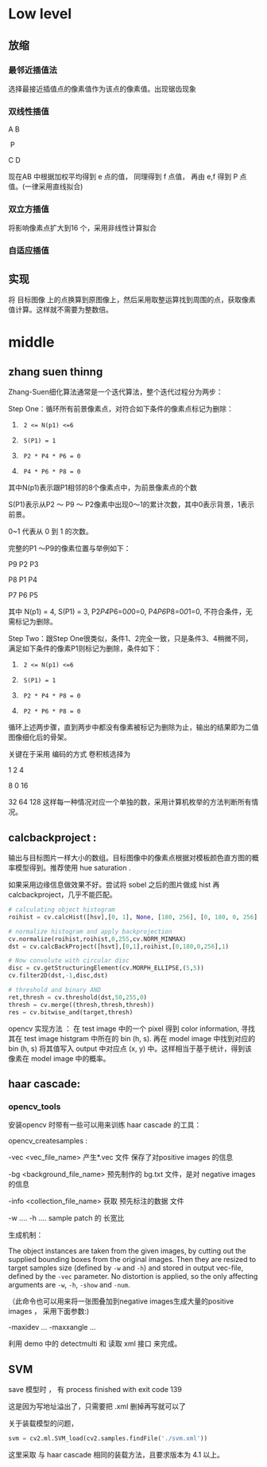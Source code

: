 # Low level

## 放缩

### 最邻近插值法

选择最接近插值点的像素值作为该点的像素值。出现锯齿现象

### 双线性插值

A      B

​      P

C       D

现在AB 中根据加权平均得到 e 点的值， 同理得到 f 点值， 再由 e,f 得到 P 点值。(一律采用直线拟合)

### 双立方插值

将影响像素点扩大到16 个，采用非线性计算拟合

### 自适应插值

## 实现

将 目标图像 上的点换算到原图像上，然后采用取整运算找到周围的点，获取像素值计算。这样就不需要为整数倍。

# middle

## zhang suen thinng

Zhang-Suen细化算法通常是一个迭代算法，整个迭代过程分为两步：

Step One：循环所有前景像素点，对符合如下条件的像素点标记为删除：

1.      2 <= N(p1) <=6

2.      S(P1) = 1

3.      P2 * P4 * P6 = 0

4.      P4 * P6 * P8 = 0

其中N(p1)表示跟P1相邻的8个像素点中，为前景像素点的个数

S(P1)表示从P2 ～ P9 ～ P2像素中出现0～1的累计次数，其中0表示背景，1表示前景。

0~1 代表从 0 到 1 的次数。

完整的P1 ～P9的像素位置与举例如下：

P9    P2    P3

P8    P1     P4

P7     P6    P5


其中 N(p1) = 4, S(P1) = 3, P2*P4*P6=0*0*0=0, P4*P6*P8=0*0*1=0, 不符合条件，无需标记为删除。

Step Two：跟Step One很类似，条件1、2完全一致，只是条件3、4稍微不同，满足如下条件的像素P1则标记为删除，条件如下：

1.      2 <= N(p1) <=6

2.      S(P1) = 1

3.      P2 * P4 * P8 = 0

4.      P2 * P6 * P8 = 0

循环上述两步骤，直到两步中都没有像素被标记为删除为止，输出的结果即为二值图像细化后的骨架。

关键在于采用 编码的方式 卷积核选择为 

1   2    4

8   0    16 

32  64  128    这样每一种情况对应一个单独的数，采用计算机枚举的方法判断所有情况。

## calcbackproject :

输出与目标图片一样大小的数组。目标图像中的像素点根据对模板颜色直方图的概率模型得到。推荐使用 hue saturation .

如果采用边缘信息做效果不好。尝试将 sobel 之后的图片做成 hist 再 calcbackproject，几乎不能匹配。

```python
# calculating object histogram
roihist = cv.calcHist([hsv],[0, 1], None, [180, 256], [0, 180, 0, 256] )

# normalize histogram and apply backprojection
cv.normalize(roihist,roihist,0,255,cv.NORM_MINMAX)
dst = cv.calcBackProject([hsvt],[0,1],roihist,[0,180,0,256],1)

# Now convolute with circular disc
disc = cv.getStructuringElement(cv.MORPH_ELLIPSE,(5,5))
cv.filter2D(dst,-1,disc,dst)

# threshold and binary AND
ret,thresh = cv.threshold(dst,50,255,0)
thresh = cv.merge((thresh,thresh,thresh))
res = cv.bitwise_and(target,thresh)
```

opencv 实现方法 ： 在 test image 中的一个 pixel 得到 color information, 寻找其在 test image histgram 中所在的 bin (h, s). 再在 model image 中找到对应的 bin (h, s) 将其值写入 output 中对应点 (x, y) 中。这样相当于基于统计，得到该像素在 model image 中的概率。

## haar cascade:

### opencv_tools

安装opencv 时带有一些可以用来训练 haar cascade 的工具：

opencv_createsamples : 

-vec  <vec_file_name>   产生*.vec 文件 保存了对positive images 的信息

-bg  <background_file_name>  预先制作的 bg.txt 文件，是对 negative images 的信息

-info <collection_file_name>  获取 预先标注的数据 文件

-w  .... -h .... sample patch 的 长宽比

生成机制：

The object instances are taken from the given images, by cutting out the supplied bounding boxes from the original images. Then they are resized to target samples size (defined by `-w` and `-h`) and stored in output vec-file, defined by the `-vec` parameter. No distortion is applied, so the only affecting arguments are `-w`, `-h`, `-show` and `-num`.

（此命令也可以用来将一张图叠加到negative images生成大量的positive images ， 采用下面参数:)

-maxidev  ...   -maxxangle  ... 

利用 demo 中的 detectmulti 和 读取 xml 接口 来完成。

## SVM

save 模型时 ， 有 process finished with exit code 139 

这是因为写地址溢出了，只需要把 .xml 删掉再写就可以了

关于装载模型的问题， 

```python
svm = cv2.ml.SVM_load(cv2.samples.findFile('./svm.xml'))
```

这里采取 与 haar cascade 相同的装载方法，且要求版本为 4.1 以上。







